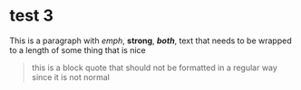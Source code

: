 # test 3

This is a paragraph with *emph*, **strong**, ***both***, text that needs to be wrapped to a length of some thing that is nice

> this is a block quote that should not be formatted in a regular way since it is not normal

